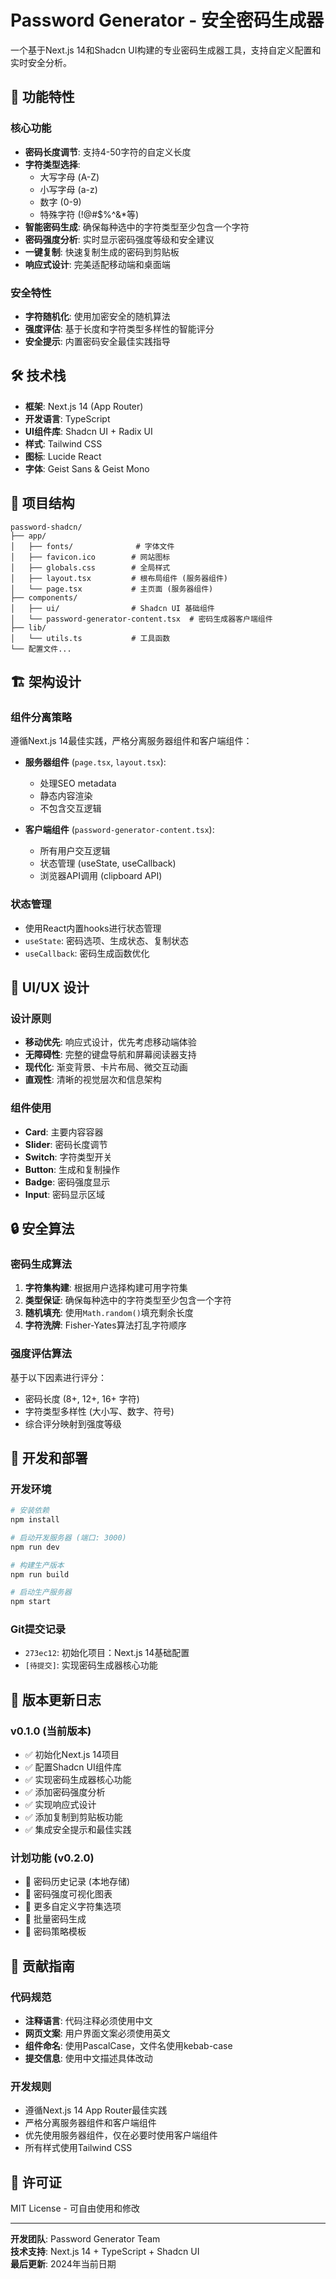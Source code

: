 # Password Generator - 安全密码生成器

一个基于Next.js 14和Shadcn UI构建的专业密码生成器工具，支持自定义配置和实时安全分析。

## 🚀 功能特性

### 核心功能
- **密码长度调节**: 支持4-50字符的自定义长度
- **字符类型选择**: 
  - 大写字母 (A-Z)
  - 小写字母 (a-z) 
  - 数字 (0-9)
  - 特殊字符 (!@#$%^&*等)
- **智能密码生成**: 确保每种选中的字符类型至少包含一个字符
- **密码强度分析**: 实时显示密码强度等级和安全建议
- **一键复制**: 快速复制生成的密码到剪贴板
- **响应式设计**: 完美适配移动端和桌面端

### 安全特性
- **字符随机化**: 使用加密安全的随机算法
- **强度评估**: 基于长度和字符类型多样性的智能评分
- **安全提示**: 内置密码安全最佳实践指导

## 🛠️ 技术栈

- **框架**: Next.js 14 (App Router)
- **开发语言**: TypeScript
- **UI组件库**: Shadcn UI + Radix UI
- **样式**: Tailwind CSS
- **图标**: Lucide React
- **字体**: Geist Sans & Geist Mono

## 📁 项目结构

```
password-shadcn/
├── app/
│   ├── fonts/              # 字体文件
│   ├── favicon.ico        # 网站图标
│   ├── globals.css        # 全局样式
│   ├── layout.tsx         # 根布局组件 (服务器组件)
│   └── page.tsx           # 主页面 (服务器组件)
├── components/
│   ├── ui/                # Shadcn UI 基础组件
│   └── password-generator-content.tsx  # 密码生成器客户端组件
├── lib/
│   └── utils.ts           # 工具函数
└── 配置文件...
```

## 🏗️ 架构设计

### 组件分离策略
遵循Next.js 14最佳实践，严格分离服务器组件和客户端组件：

- **服务器组件** (`page.tsx`, `layout.tsx`): 
  - 处理SEO metadata
  - 静态内容渲染
  - 不包含交互逻辑

- **客户端组件** (`password-generator-content.tsx`):
  - 所有用户交互逻辑
  - 状态管理 (useState, useCallback)
  - 浏览器API调用 (clipboard API)

### 状态管理
- 使用React内置hooks进行状态管理
- `useState`: 密码选项、生成状态、复制状态
- `useCallback`: 密码生成函数优化

## 🎨 UI/UX 设计

### 设计原则
- **移动优先**: 响应式设计，优先考虑移动端体验
- **无障碍性**: 完整的键盘导航和屏幕阅读器支持
- **现代化**: 渐变背景、卡片布局、微交互动画
- **直观性**: 清晰的视觉层次和信息架构

### 组件使用
- **Card**: 主要内容容器
- **Slider**: 密码长度调节
- **Switch**: 字符类型开关
- **Button**: 生成和复制操作
- **Badge**: 密码强度显示
- **Input**: 密码显示区域

## 🔒 安全算法

### 密码生成算法
1. **字符集构建**: 根据用户选择构建可用字符集
2. **类型保证**: 确保每种选中的字符类型至少包含一个字符
3. **随机填充**: 使用`Math.random()`填充剩余长度
4. **字符洗牌**: Fisher-Yates算法打乱字符顺序

### 强度评估算法
基于以下因素进行评分：
- 密码长度 (8+, 12+, 16+ 字符)
- 字符类型多样性 (大小写、数字、符号)
- 综合评分映射到强度等级

## 📱 开发和部署

### 开发环境
```bash
# 安装依赖
npm install

# 启动开发服务器 (端口: 3000)
npm run dev

# 构建生产版本
npm run build

# 启动生产服务器
npm start
```

### Git提交记录
- `273ec12`: 初始化项目：Next.js 14基础配置
- `[待提交]`: 实现密码生成器核心功能

## 🔄 版本更新日志

### v0.1.0 (当前版本)
- ✅ 初始化Next.js 14项目
- ✅ 配置Shadcn UI组件库
- ✅ 实现密码生成器核心功能
- ✅ 添加密码强度分析
- ✅ 实现响应式设计
- ✅ 添加复制到剪贴板功能
- ✅ 集成安全提示和最佳实践

### 计划功能 (v0.2.0)
- 🔄 密码历史记录 (本地存储)
- 🔄 密码强度可视化图表
- 🔄 更多自定义字符集选项
- 🔄 批量密码生成
- 🔄 密码策略模板

## 🤝 贡献指南

### 代码规范
- **注释语言**: 代码注释必须使用中文
- **网页文案**: 用户界面文案必须使用英文
- **组件命名**: 使用PascalCase，文件名使用kebab-case
- **提交信息**: 使用中文描述具体改动

### 开发规则
- 遵循Next.js 14 App Router最佳实践
- 严格分离服务器组件和客户端组件
- 优先使用服务器组件，仅在必要时使用客户端组件
- 所有样式使用Tailwind CSS

## 📄 许可证

MIT License - 可自由使用和修改

---

**开发团队**: Password Generator Team  
**技术支持**: Next.js 14 + TypeScript + Shadcn UI  
**最后更新**: 2024年当前日期
